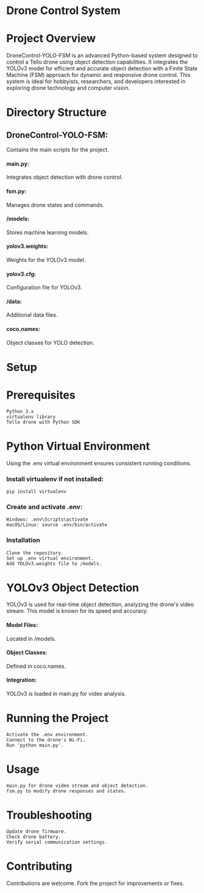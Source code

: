 
# Drone Control System

# Project Overview

<p> DroneControl-YOLO-FSM is an advanced Python-based system designed to control a Tello drone using object detection capabilities. It integrates the YOLOv3 model for efficient and accurate object detection with a Finite State Machine (FSM) approach for dynamic and responsive drone control. This system is ideal for hobbyists, researchers, and developers interested in exploring drone technology and computer vision. </p>

# Directory Structure

<h2> DroneControl-YOLO-FSM: </h2> Contains the main scripts for the project.
 <h4> main.py: </h4> Integrates object detection with drone control.
 <h4> fsm.py: </h4> Manages drone states and commands.
 <h4> /models: </h4> Stores machine learning models.
 <h4> yolov3.weights: </h4> Weights for the YOLOv3 model.
 <h4> yolov3.cfg: </h4> Configuration file for YOLOv3.
 <h4> /data: </h4> Additional data files.
 <h4> coco.names: </h4> Object classes for YOLO detection.

# Setup
  # Prerequisites
    Python 3.x
    virtualenv library
    Tello drone with Python SDK

# Python Virtual Environment
Using the .env virtual environment ensures consistent running conditions.

### Install virtualenv if not installed:
    pip install virtualenv

### Create and activate .env:
    Windows: .env\Scripts\activate
    macOS/Linux: source .env/bin/activate

### Installation
    Clone the repository.
    Set up .env virtual environment.
    Add YOLOv3.weights file to /models.

# YOLOv3 Object Detection
  YOLOv3 is used for real-time object detection, analyzing the drone's video stream. This model is known for its speed and accuracy.

 <h4> Model Files: </h4> Located in /models.
 <h4> Object Classes: </h4> Defined in coco.names.
 <h4> Integration: </h4>YOLOv3 is loaded in main.py for video analysis.

# Running the Project
    Activate the .env environment.
    Connect to the drone's Wi-Fi.
    Run 'python main.py'.

# Usage
    main.py for drone video stream and object detection.
    fsm.py to modify drone responses and states.

# Troubleshooting
    Update drone firmware.
    Check drone battery.
    Verify serial communication settings.

# Contributing
  Contributions are welcome. Fork the project for improvements or fixes.
